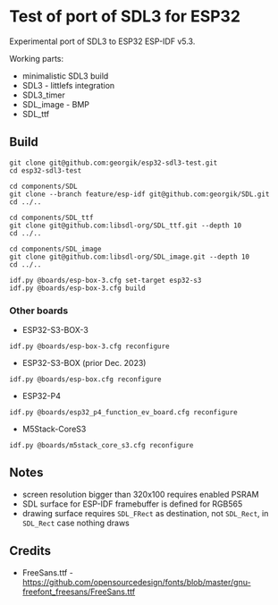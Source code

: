 # Test of port of SDL3 for ESP32

Experimental port of SDL3 to ESP32 ESP-IDF v5.3.

Working parts:
- minimalistic SDL3 build
- SDL3 - littlefs integration
- SDL3_timer
- SDL_image - BMP
- SDL_ttf


## Build

```
git clone git@github.com:georgik/esp32-sdl3-test.git
cd esp32-sdl3-test

cd components/SDL
git clone --branch feature/esp-idf git@github.com:georgik/SDL.git
cd ../..

cd components/SDL_ttf
git clone git@github.com:libsdl-org/SDL_ttf.git --depth 10
cd ../..

cd components/SDL_image
git clone git@github.com:libsdl-org/SDL_image.git --depth 10
cd ../..

idf.py @boards/esp-box-3.cfg set-target esp32-s3
idf.py @boards/esp-box-3.cfg build
```

### Other boards

- ESP32-S3-BOX-3
```shell
idf.py @boards/esp-box-3.cfg reconfigure
```

- ESP32-S3-BOX (prior Dec. 2023)
```shell
idf.py @boards/esp-box.cfg reconfigure
```

- ESP32-P4
```shell
idf.py @boards/esp32_p4_function_ev_board.cfg reconfigure
```

- M5Stack-CoreS3
```shell
idf.py @boards/m5stack_core_s3.cfg reconfigure
```

## Notes

- screen resolution bigger than 320x100 requires enabled PSRAM
- SDL surface for ESP-IDF framebuffer is defined for RGB565
- drawing surface requires `SDL_FRect` as destination, not `SDL_Rect`, in `SDL_Rect` case nothing draws

## Credits

- FreeSans.ttf - https://github.com/opensourcedesign/fonts/blob/master/gnu-freefont_freesans/FreeSans.ttf
